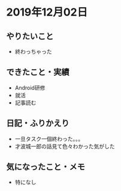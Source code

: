 # 2019年12月02日

## やりたいこと

- 終わっちゃった

## できたこと・実績

- Android研修
- 就活
- 記事読む

## 日記・ふりかえり

- 一旦タスク一個終わった。。。
- 才波城一郎の話見て色々わかった気がした

## 気になったこと・メモ

- 特になし
